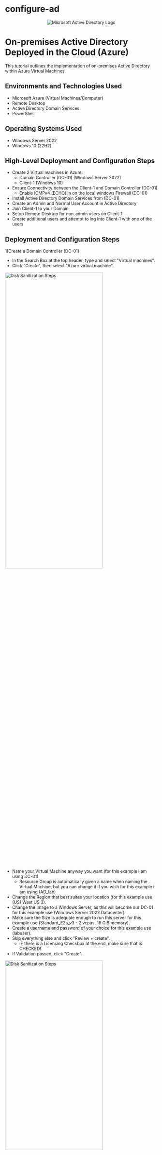 # configure-ad

<p align="center">
<img src="https://i.imgur.com/pU5A58S.png" alt="Microsoft Active Directory Logo"/>
</p>

<h1>On-premises Active Directory Deployed in the Cloud (Azure)</h1>
This tutorial outlines the implementation of on-premises Active Directory within Azure Virtual Machines.<br />


<h2>Environments and Technologies Used</h2>

- Microsoft Azure (Virtual Machines/Computer)
- Remote Desktop
- Active Directory Domain Services
- PowerShell

<h2>Operating Systems Used </h2>

- Windows Server 2022
- Windows 10 (22H2)

<h2>High-Level Deployment and Configuration Steps</h2>

- Create 2 Virtual machines in Azure:
  - Domain Controller (DC-01) (Windows Server 2022)
  - Client-1 (Windows 10)
- Ensure Connectivity between the Client-1 and Domain Controller (DC-01)
  - Enable ICMPv4 (ECHO) in on the local windows Firewall (DC-01)
- Install Active Directory Domain Services from (DC-01)
- Create an Admin and Normal User Account in Active Directory
- Join Client-1 to your Domain
- Setup Remote Desktop for non-admin users on Client-1
- Create additional users and attempt to log into Client-1 with one of the users

<h2>Deployment and Configuration Steps</h2>

1)Create a Domain Controller (DC-01)

 - In the Search Box at the top header, type and select "Virtual machines".
 - Click "Create", then select "Azure virtual machine".

<img src="https://i.imgur.com/Y4hI9Fw.jpg.png" height="50%" width="80%" alt="Disk Sanitization Steps"/>

 - Name your Virtual Machine anyway you want (for this example i am using DC-01)
   - Resource Group is automatically given a name when naming the Virtual Machine, but you can change it if you wish for this example i am using (AD_lab)
 - Change the Region that best suites your location (for this example use (US) West US 3).
 - Change the Image to a Windows Server, as this will become our DC-01 for this example use (Windows Server 2022 Datacenter)
 - Make sure the Size is adequate enough to run this server for this example use (Standard_E2s_v3 - 2 vcpus, 16 GiB memory).
 - Create a username and password of your choice for this example use (labuser).
 - Skip everything else and click "Review + create".
   - IF there is a Licensing Checkbox at the end, make sure that is CHECKED!
 - If Validation passed, click "Create".

<img src="https://i.imgur.com/KKlMj5G.png.png" height="40%" width="80%" alt="Disk Sanitization Steps"/>
<img src="https://i.imgur.com/bjlVvN8.png.png" height="40%" width="80%" alt="Disk Sanitization Steps"/>

2)Create a Client VM (Client-1)

 - Follow the same steps as before for creating a virtual machine.
   - However, the Resource Group should be assigned as the same for the Domain Controller VM for this example use (AD_lab).
   - Use a different virtual machine name for this example use (Client-1).
   - Change the Administrator Account credentials to differentiate the two VMs for this example use (chris).
 - Change the Image to a Windows OS for this example use (Windows 10 Pro, version 22H2 - x64 Gen2).
 - Once done, click "Next" until you reach "Networking" (OR you can simply click the Networking tab at the top).

<img src="https://i.imgur.com/WYrWfLc.png.png" height="40%" width="80%" alt="Disk Sanitization Steps"/>
<img src="https://i.imgur.com/SHg2C9g.png.png" height="40%" width="80%" alt="Disk Sanitization Steps"/>
<img src="https://i.imgur.com/d4QkJjY.png.png" height="40%" width="80%" alt="Disk Sanitization Steps"/>
<img src="https://i.imgur.com/JuSo4J2.png.png" height="40%" width="80%" alt="Disk Sanitization Steps"/>

 - Make sure that the "Virtual network" is set to the Vnet that the Domain Controller VM automatically created for this example use (DC-01-vnet).
 - Select the dropdown box for Subnet and confirm the default selection.
   - Sometimes you will have to manually set the Subnet, otherwise it will not let you proceed.
 - Skip everything else and click "Review + create".
 - If Validation passed, click "Create".

<img src="https://i.imgur.com/pNXu8CR.png.png" height="40%" width="80%" alt="Disk Sanitization Steps"/>

3)Assign Domain Controller's Private IP address to "STATIC".

 - Later in this demo, we'll need users to login using a domain name instead of their standard username, so we'll have to make sure the Domain Controller's NIC Private IP address doesn't get changed in the future:
 - From Azure Portal, go to DC-01 VM Overview page.
 - Click on "Networking", then click on the "Network Interface" for this example it is (dc-01126).

<img src="https://i.imgur.com/1fNwhXn.png.png" height="40%" width="80%" alt="Disk Sanitization Steps"/>

 - Click on "IP configurations" on the left.
 - You can see that the Private IP address is "Dynamic".
   - Click on "ipconfig1".

<img src="https://i.imgur.com/sO2mvTn.png.png" height="50%" width="80%" alt="Disk Sanitization Steps"/>

 - Change the Assignment at the bottom to "Static".
 - Click "Save".

<img src="https://i.imgur.com/MnqaVCW.png.png" height="30%" width="80%" alt="Disk Sanitization Steps"/>

4)Ensure Connectivity between the Client and Domain Controller

 - Login to both the DC-01 and Client-1 VMs with Remote Desktop
  - In Azure Portal, go to any VM Overview page (for this example start with Client-1 VM).
  - COPY its public IP address (located on the right side).

<img src="https://i.imgur.com/d6BoMw8.png.png" height="50%" width="80%" alt="Disk Sanitization Steps"/>

 - Press the Windows Key/Button, type and select "Remote Desktop Connection".
 - Input the virtual machine's Public IP Address and click Connect.
 - Enter the username and password, then click OK.

<img src="https://i.imgur.com/sJ8SY4M.png.png" height="30%" width="80%" alt="Disk Sanitization Steps"/>
<img src="https://i.imgur.com/cegcw8Y.png.png" height="30%" width="80%" alt="Disk Sanitization Steps"/>

 - A prompt will appear about the identity cannot be verified; just press "YES".

<img src="https://i.imgur.com/fWG2Rp2.png.png" height="40%" width="50%" alt="Disk Sanitization Steps"/>

 - Minimize the Virtual Machine(Client-1)and login to the other VM (DC-01).

<img src="https://i.imgur.com/vqZGI0l.jpg.png" height="40%" width="80%" alt="Disk Sanitization Steps"/>

 - Return to Azure Portal,go to vm overview page and get (DC-01) public ip address.
 - Open "Remote Desktop Connection" again for a 2nd tab.
 - Input the virtual machine's Public IP Address and click Connect.
 - Enter the username and password, then click OK.

<img src="https://i.imgur.com/L5rxoIE.png.png" height="30%" width="80%" alt="Disk Sanitization Steps"/>

 - Once login you should see the Service Manager page.

<img src="https://i.imgur.com/8gJ02Zg.png.png" height="40%" width="80%" alt="Disk Sanitization Steps"/>

 - On the DC-1 VM, press the Windows Key/Button, then type and select "Windows Defender Firewall with Advanced Security".

<img src="https://i.imgur.com/fbd49FX.png.png" height="50%" width="50%" alt="Disk Sanitization Steps"/>

 - Click "Inbound Rules" (on the left sidebar).
 - Find the two names "Core Networking Diagnostics - ICMP Echo Request (ICMPv4-In)" (easier to sort by Protocol).
 - Select them both, then click "Enable Rule" on the right sidebar (or right-click, select).
   - Make sure that you enable ICMPv4, and NOT ICMPv6!

<img src="https://i.imgur.com/J1PuP0e.jpg.png" height="50%" width="100%" alt="Disk Sanitization Steps"/>

 - Once enabled, return to the DC-01 VM Overview page in Azure.
 - COPY the Private IP Address.

<img src="https://i.imgur.com/Hlx7YP5.png.png" height="30%" width="80%" alt="Disk Sanitization Steps"/>

 - With that copied, go into the Client-1 VM.
 - Press the Windows key (or Start Button), the type and select CMD or "Command Prompt" (you can run as Admin if desired).

<img src="https://i.imgur.com/rdxkUFs.jpg.png" height="10%" width="60%" alt="Disk Sanitization Steps"/>

 - Inside the Command Prompt, type "ping -t {DC-01 Private IP Address}" (for this example use IP address 10.0.0.4)
   - This will infinitely sent data packets for response to the DC-01 VM.
 - This confirms if the Client-1 VM can see the DC-1 VM successfully, otherwise you'll recieve a "Request Timed Out" message.
 - You can either press "Ctrl+C" to stop the ping process, OR you can simply close the Command Prompt.

<img src="https://i.imgur.com/6WssO45.png.png" height="60%" width="60%" alt="Disk Sanitization Steps"/>

5)Install Active Directory Domain Services within DC-01 VM

 - Login to DC-01 VM and open "Server Manager" (if not open already).
 - Click on "Add Roles and Features" (2nd) on the front page.

<img src="https://i.imgur.com/h9ODygs.jpg.png" height="50%" width="80%" alt="Disk Sanitization Steps"/>

 - Keep clicking "Next" until you reach Server Roles tab.
 - Checkmark "Active Directory Domain Services", and prompt will appear:
 - Click "Add Features".
 - Keep clicking "Next" until the Confirmation tab.
 - Click "Install" then close once completed.

<img src="https://i.imgur.com/Ds5Da2H.png.png" height="40%" width="80%" alt="Disk Sanitization Steps"/>
<img src="https://i.imgur.com/eGcl2w1.png.png" height="40%" width="50%" alt="Disk Sanitization Steps"/>

 - Back on the Server Manager, click on the flag icon with a caution symbol on it (located at top-right header).
 - Click "Promote this server to a domain controller"
   
<img src="https://i.imgur.com/c6KbBfH.jpg.png" height="60%" width="60%" alt="Disk Sanitization Steps"/>

 - In the Deployment Configuration tab, select "Add a new forest".
 - Type any domain name you wish to use for this example use ("mydomain.com")
 - Click "Next".

<img src="https://i.imgur.com/jAkzCLH.jpg.png" height="50%" width="60%" alt="Disk Sanitization Steps"/>

 - Create a password of your choice.
 - Keep clicking "Next" until the "Install" option is enabled, then click "Install".
   - Installing will result in restarting the DC-01 VM.
  
<img src="https://i.imgur.com/u6mMwAd.jpg.png" height="50%" width="60%" alt="Disk Sanitization Steps"/>
<img src="https://i.imgur.com/XMfQZ7Y.jpg.png" height="50%" width="60%" alt="Disk Sanitization Steps"/>
<img src="https://i.imgur.com/DjdAibt.jpg.png" height="50%" width="60%" alt="Disk Sanitization Steps"/>

 - Once completed, log back into the DC-01 VM
   - However, you should not be able use the same username as before, now it will require the domain name.
 - Select "More Choices", then click "Use a different account".
 - Change the username to add the domain name at the beginning of the original username for this example use ("mydomain.com\labuser").

<img src="https://i.imgur.com/35xDnap.png.png" height="40%" width="60%" alt="Disk Sanitization Steps"/>

6)Create an Admin Account in Active Directory

 - On the DC-01 VM, in Server Manager, click on "Tools" on the top-right header.
 - Click "Active Directory Users and Computers"

<img src="https://i.imgur.com/1wo2D3b.jpg.png" height="50%" width="60%" alt="Disk Sanitization Steps"/>

 - For this demo, we are going to create 2 new folders within mydomain.com also known as ("Organizational Unit")
   - Right-click "mydomain.com" on the left sidebar.
   - Hover "New", then click "Organizational Unit".
  
<img src="https://i.imgur.com/wev5s3u.jpg.png" height="50%" width="60%" alt="Disk Sanitization Steps"/>

 - Name one _EMPLOYEES and the other _ADMINS.

<img src="https://i.imgur.com/fgvAiQD.jpg.png" height="70%" width="60%" alt="Disk Sanitization Steps"/>

 - Next, we'll add a new Admin user account inside the _ADMINS folder.
   - Right-click on _ADMINS(or any empty space within the folder).
   - Hover "New", then click "User".

<img src="https://i.imgur.com/QPqgrXL.jpg.png" height="50%" width="60%" alt="Disk Sanitization Steps"/>

 - Create a first and last name, as well as a login name for this Admin user, then click "Next" for this example use (Jane Doe / jane_admin)
 - Create a password of your choice for that account.
 - Uncheck "User must change password at next login".
 - Checkmark "Password never expires".
 - Click "Next" until the account is created.

<img src="https://i.imgur.com/wMRlKWC.jpg.png" height="40%" width="80%" alt="Disk Sanitization Steps"/>

 - The user account is only inside a folder named _ADMINS, but that doesn't mean it has the privileges as one, so:
   - Right-click on the new account, then click "Properties".

<img src="https://i.imgur.com/X50OUJt.jpg.png" height="40%" width="50%" alt="Disk Sanitization Steps"/>

 - Click on the "Member Of" tab, then click the "Add" button.
 - Type in the word "domain", then click "Check Names", allowing to view all already built-in groups.
 - Select "Domain Admins", then "OK".
 - Click "Apply", then "OK" again.

<img src="https://i.imgur.com/aHRziYK.jpg.png" height="40%" width="80%" alt="Disk Sanitization Steps"/>

 - Once completed, logoff of DC-01 VM and login to the newly created admin account with the domain name (mydomain.com\jane_admin).
   - We use jane_admin account from now on instead of "labuser".

<img src="https://i.imgur.com/Gv7HDlT.png.png" height="40%" width="60%" alt="Disk Sanitization Steps"/>

7)Join Client-1 vm to the domain (mydomain.com)

 - From Azure Portal, go to Client-1 VM Overview page.
 - Click on "Networking", then click on the "Network Interface for this example use (client-1545).

<img src="https://i.imgur.com/Dn217nF.png.png" height="40%" width="70%" alt="Disk Sanitization Steps"/>

 - Go to "DNS servers" on the left sidebar.
 - Select "Custom" option under DNS servers.
 - Input the DC-1 Private IP Address (for this example use 10.0.0.4).
 - Click "Save".
 - Restart Client-1 VM.
   - You can also press the Restart button in the Client-1 VM Overview page.
   - Login again to Client-1 VM.

<img src="https://i.imgur.com/MTJCX8R.png.png" height="40%" width="70%" alt="Disk Sanitization Steps"/>
<img src="https://i.imgur.com/20wfVmB.png.png" height="30%" width="70%" alt="Disk Sanitization Steps"/>

 - On Client-1 VM, Right-click the Windows Button and select "System".

<img src="https://i.imgur.com/C6RAJoo.jpg.png" height="30%" width="40%" alt="Disk Sanitization Steps"/>

 - Click on "Rename this PC (advanced)"

<img src="https://i.imgur.com/MPMqU5F.png.png" height="50%" width="70%" alt="Disk Sanitization Steps"/>

 - Within the System Properties window, click "Change".
   - This will allow us to use the domain name connected to the Domain Controller.
 - Under Member Of, select "Domain" option, then type your domain name (mydomain.com).
 - Then click "OK".
   - A login prompt will appear.

<img src="https://i.imgur.com/atHRqkw.png.png" height="40%" width="70%" alt="Disk Sanitization Steps"/>

 - Enter the Admin user's logon credentials (mydomain.com\jane_admin).
 - Click "OK".
 - If done correctly, you should see a welcoming window appear to joining the domain.
 - Click "OK" again and you will be required to restart.

<img src="https://i.imgur.com/p8cxB3S.jpg.png" height="50%" width="50%" alt="Disk Sanitization Steps"/>
<img src="https://i.imgur.com/VwJBOUZ.jpg.png" height="50%" width="50%" alt="Disk Sanitization Steps"/>
<img src="https://i.imgur.com/n9CttVe.jpg.png" height="50%" width="50%" alt="Disk Sanitization Steps"/>

 - Use Remote Desktop (RDP) to login to the Client-1 VM.
 - Click "Use a different account", for now we will login using the jane_admin account.
   - The admin account is already logged onto the DC-01 VM, but this time we are logging in through the Client-1 VM.

<img src="https://i.imgur.com/jsaEWk1.png.png" height="40%" width="60%" alt="Disk Sanitization Steps"/>

8)Setup Remote Desktop for non-administrative users on Client-1

 - Right-click the Windows Button and select "System", then click "Remote Desktop".

<img src="https://i.imgur.com/5sxnoRC.jpg.png" height="40%" width="60%" alt="Disk Sanitization Steps"/>

 - At the bottom, click "Select users that can remotely access this PC".

<img src="https://i.imgur.com/14bZAzW.jpg.png" height="40%" width="60%" alt="Disk Sanitization Steps"/>

 - Next, click "Add".
 - Type in "Domain_Users" into the Object names box.
 - Once assigned, click "OK" and "OK" again.
 - This now makes Client-1 as a normal, non-administrative user.

<img src="https://i.imgur.com/ssDuJDL.jpg.png" height="50%" width="100%" alt="Disk Sanitization Steps"/>

9)Create additional users and attempt to log into Client-1 with one of them:

 - Login to DC-01 as your admin account, if not already use ("jane_admin").
 - Press the Windows Key/Button and type "PowerShell".
   - Right-click on PowerShell_ISE and select Run as administrator.

<img src="https://i.imgur.com/R9kVzya.jpg.png" height="50%" width="50%" alt="Disk Sanitization Steps"/>

 - At the top menu, click on "New Script"
 - Using a premade script, copy and paste the code into the box.
   - https://github.com/joshmadakor1/AD_PS/blob/master/Generate-Names-Create-Users.ps1
 - When ready, at the top menu, click the "Run" button (green play button icon).
   - This script will create 1000's of  accounts using the password "Password1" (variables set at beginning of code). These accounts will be placed in its set path: _EMPLOYEES, listed near the end of the code.

<img src="https://i.imgur.com/ZW2qBUN.jpg.png" height="50%" width="80%" alt="Disk Sanitization Steps"/>
<img src="https://i.imgur.com/3QgSysv.jpg.png" height="50%" width="80%" alt="Disk Sanitization Steps"/>

 - Open "Active Directory Users and Computers" (from the Server Manager or Windows search)
 - Reveal mydomain.com, then reveal _EMPLOYEES folder.
   - You should see all of the randomly created user accounts in this folder.

<img src="https://i.imgur.com/DJmEXEB.png" height="50%" width="50%" alt="Disk Sanitization Steps"/>

 - Next, we're going to attempt to login one of those random users to Client-1 VM.
 - Copy any randomly created user(for this example i used   ).
 - Logoff of any account currently on Client-1 VM, and attempt to login with the random user.
   - Remember to start with the domain name before the username.

<img src="https://i.imgur.com/DJmEXEB.png" height="50%" width="50%" alt="Disk Sanitization Steps"/>
<img src="https://i.imgur.com/DJmEXEB.png" height="50%" width="50%" alt="Disk Sanitization Steps"/>

 - Whether it's failing at logging into accounts, resetting a password, or protecting against dangerous actors, there will always be a need for assistance to access one's account.
 - Open "Active Directory Users and Computers"
 - Reveal mydomain.com, then reveal _EMPLOYEES folder.
 - Double-click the user's account (this example uses ) to access the properties.
   - With this you can unlock accounts, reset passwords, and more!

<img src="https://i.imgur.com/DJmEXEB.png" height="50%" width="50%" alt="Disk Sanitization Steps"/>

!!!Complete!!!




